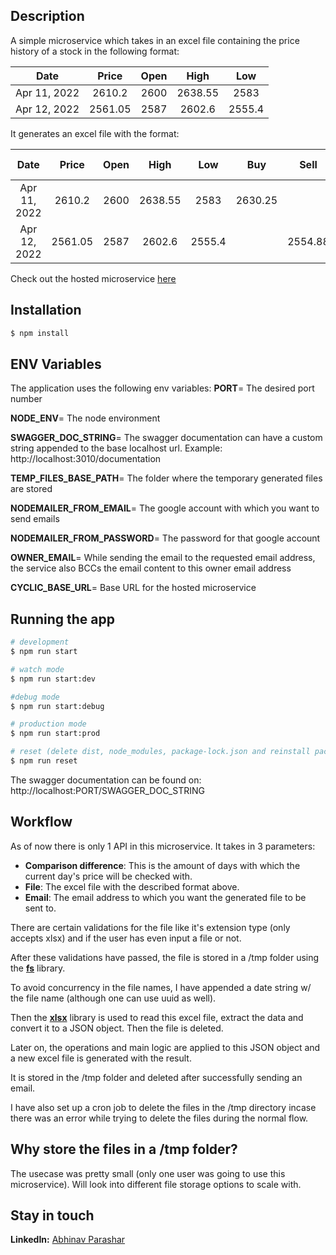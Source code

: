 ## Description

A simple microservice which takes in an excel file containing the price history of a stock in the following format:

| Date         | Price     | Open   | High    | Low    |
| :-----:      | :---:     | :---:  | :---:   | :---:  |
| Apr 11, 2022 | 2610.2    | 2600   | 2638.55 | 2583   |
| Apr 12, 2022 | 2561.05   | 2587   | 2602.6  | 2555.4 |

It generates an excel file with the format:

| Date         | Price     | Open   | High    | Low    | Buy     | Sell    |  Profit | Total Profit |
| :-----:      | :---:     | :---:  | :---:   | :---:  | :---:   | :---:   | :---:   |   :---:      |
| Apr 11, 2022 | 2610.2    | 2600   | 2638.55 | 2583   | 2630.25 |         |         |              |
| Apr 12, 2022 | 2561.05   | 2587   | 2602.6  | 2555.4 |         | 2554.88 | -75.37  | -75.37       |

Check out the hosted microservice [here](https://abhinavp06-marketreportgenerator.cyclic.app/documentation)

## Installation

```bash
$ npm install
```

## ENV Variables

The application uses the following env variables:
  **PORT**= The desired port number  
  
  **NODE_ENV**= The node environment  

  **SWAGGER_DOC_STRING**= The swagger documentation can have a custom string appended to the base localhost url. Example: http://localhost:3010/documentation   

  **TEMP_FILES_BASE_PATH**= The folder where the temporary generated files are stored  

  **NODEMAILER_FROM_EMAIL**= The google account with which you want to send emails  

  **NODEMAILER_FROM_PASSWORD**= The password for that google account  

  **OWNER_EMAIL**= While sending the email to the requested email address, the service also BCCs the email content to this owner email address  
  
  **CYCLIC_BASE_URL**= Base URL for the hosted microservice  

## Running the app

```bash
# development
$ npm run start

# watch mode
$ npm run start:dev

#debug mode
$ npm run start:debug

# production mode
$ npm run start:prod

# reset (delete dist, node_modules, package-lock.json and reinstall packages)
$ npm run reset
```

The swagger documentation can be found on: http://localhost:PORT/SWAGGER_DOC_STRING

## Workflow

As of now there is only 1 API in this microservice. It takes in 3 parameters:
  - **Comparison difference**: This is the amount of days with which the current day's price will be checked with.
  - **File**: The excel file with the described format above.
  - **Email**: The email address to which you want the generated file to be sent to.

There are certain validations for the file like it's extension type (only accepts xlsx) and if the user has even input a file or not.

After these validations have passed, the file is stored in a /tmp folder using the **[fs](https://nodejs.org/api/fs.html)** library.

To avoid concurrency in the file names, I have appended a date string w/ the file name (although one can use uuid as well).

Then the **[xlsx](https://www.npmjs.com/package/xlsx)** library is used to read this excel file, extract the data and convert it to a JSON object. Then the file is deleted.

Later on, the operations and main logic are applied to this JSON object and a new excel file is generated with the result.

It is stored in the /tmp folder and deleted after successfully sending an email.

I have also set up a cron job to delete the files in the /tmp directory incase there was an error while trying to delete the files during the normal flow.

## Why store the files in a /tmp folder?
The usecase was pretty small (only one user was going to use this microservice). Will look into different file storage options to scale with.

## Stay in touch

**LinkedIn:**  [Abhinav Parashar](https://www.linkedin.com/in/abhinavp06/)

